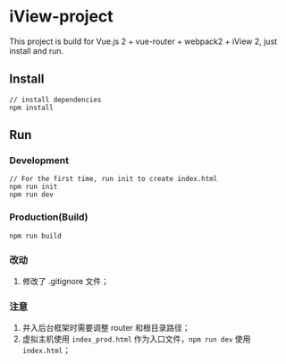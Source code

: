 # iView-project

This project is build for Vue.js 2 + vue-router + webpack2 + iView 2, just install and run.

## Install
```bush
// install dependencies
npm install
```
## Run
### Development
```bush
// For the first time, run init to create index.html
npm run init
npm run dev
```
### Production(Build)
```bush
npm run build
```

### 改动
1. 修改了 .gitignore 文件；

### 注意
1. 并入后台框架时需要调整 router 和根目录路径；
2. 虚拟主机使用 `index_prod.html` 作为入口文件，`npm run dev` 使用 `index.html`；

